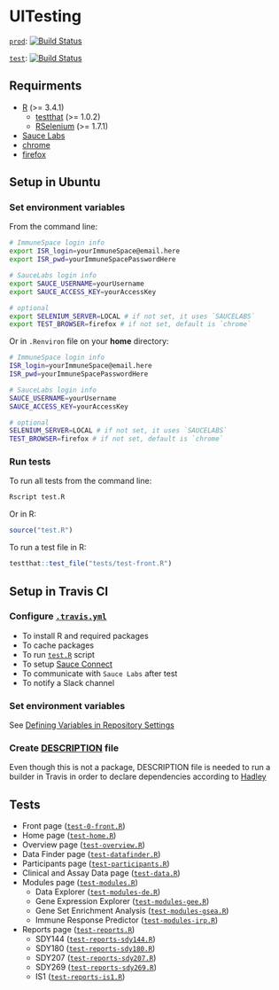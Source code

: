 # UITesting

[`prod`](https://www.immunespace.org/): [![Build Status](https://travis-ci.org/RGLab/UITesting.svg?branch=master)](https://travis-ci.org/RGLab/UITesting)

[`test`](https://test.immunespace.org/): [![Build Status](https://travis-ci.org/RGLab/UITesting.svg?branch=test)](https://travis-ci.org/RGLab/UITesting)

## Requirments

- [R](https://cran.r-project.org/) (>= 3.4.1)
    - [testthat](https://cran.r-project.org/web/packages/testthat/index.html) (>= 1.0.2)
    - [RSelenium](https://cran.r-project.org/web/packages/RSelenium/index.html) (>= 1.7.1)
- [Sauce Labs](https://saucelabs.com/)
- [chrome](https://www.google.com/chrome/)
- [firefox](https://www.mozilla.org/en-US/firefox/)

## Setup in Ubuntu

### Set environment variables

From the command line:

```sh
# ImmuneSpace login info
export ISR_login=yourImmuneSpace@email.here
export ISR_pwd=yourImmuneSpacePasswordHere

# SauceLabs login info
export SAUCE_USERNAME=yourUsername
export SAUCE_ACCESS_KEY=yourAccessKey

# optional
export SELENIUM_SERVER=LOCAL # if not set, it uses `SAUCELABS`
export TEST_BROWSER=firefox # if not set, default is `chrome`
```

Or in `.Renviron` file on your **home** directory:

```sh
# ImmuneSpace login info
ISR_login=yourImmuneSpace@email.here
ISR_pwd=yourImmuneSpacePasswordHere

# SauceLabs login info
SAUCE_USERNAME=yourUsername
SAUCE_ACCESS_KEY=yourAccessKey

# optional
SELENIUM_SERVER=LOCAL # if not set, it uses `SAUCELABS`
TEST_BROWSER=firefox # if not set, default is `chrome`
```

### Run tests

To run all tests from the command line:

```sh
Rscript test.R
```

Or in R:

```R
source("test.R")
```

To run a test file in R:

```R
testthat::test_file("tests/test-front.R")
```


## Setup in Travis CI

### Configure [`.travis.yml`](.travis.yml)

- To install R and required packages
- To cache packages
- To run [`test.R`](test.R) script
- To setup [Sauce Connect](https://docs.travis-ci.com/user/sauce-connect/)
- To communicate with `Sauce Labs` after test
- To notify a Slack channel

### Set environment variables

See [Defining Variables in Repository Settings](https://docs.travis-ci.com/user/environment-variables/#Defining-Variables-in-Repository-Settings)

### Create [DESCRIPTION](DESCRIPTION) file

Even though this is not a package, DESCRIPTION file is needed to run a builder in Travis in order to declare dependencies according to [Hadley](https://github.com/travis-ci/travis-ci/issues/5913#issuecomment-210733660)


## Tests

- Front page ([`test-0-front.R`](tests/test-0-front.R))
- Home page ([`test-home.R`](tests/test-home.R))
- Overview page ([`test-overview.R`](tests/test-overview.R))
- Data Finder page ([`test-datafinder.R`](tests/test-datafinder.R))
- Participants page ([`test-participants.R`](tests/test-participants.R))
- Clinical and Assay Data page ([`test-data.R`](tests/test-data.R))
- Modules page ([`test-modules.R`](tests/test-modules.R))
    - Data Explorer ([`test-modules-de.R`](tests/test-modules-de.R))
    - Gene Expression Explorer ([`test-modules-gee.R`](tests/test-modules-gee.R))
    - Gene Set Enrichment Analysis ([`test-modules-gsea.R`](tests/test-modules-gsea.R))
    - Immune Response Predictor ([`test-modules-irp.R`](tests/test-modules-irp.R))
- Reports page ([`test-reports.R`](tests/test-reports.R))
    - SDY144 ([`test-reports-sdy144.R`](tests/test-reports-sdy144.R))
    - SDY180 ([`test-reports-sdy180.R`](tests/test-reports-sdy180.R))
    - SDY207 ([`test-reports-sdy207.R`](tests/test-reports-sdy207.R))
    - SDY269 ([`test-reports-sdy269.R`](tests/test-reports-sdy269.R))
    - IS1 ([`test-reports-is1.R`](tests/test-reports-is1.R))
